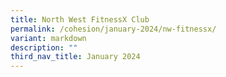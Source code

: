 ```yaml
---
title: North West FitnessX Club
permalink: /cohesion/january-2024/nw-fitnessx/
variant: markdown
description: ""
third_nav_title: January 2024
---
```

